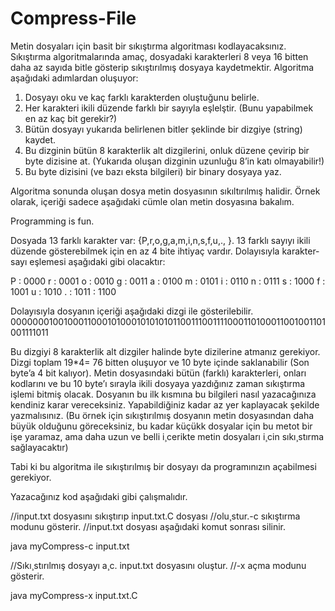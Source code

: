 # Compress-File

Metin dosyaları için basit bir sıkıştırma algoritması kodlayacaksınız. Sıkıştırma algoritmalarında amaç, dosyadaki karakterleri 8 veya 16 bitten daha az sayıda bitle gösterip sıkıştırılmış dosyaya kaydetmektir. Algoritma aşağıdaki adımlardan oluşuyor: 

1. Dosyayı oku ve kaç farklı karakterden oluştuğunu belirle. 
2. Her karakteri ikili düzende farklı bir sayıyla eşlelştir. (Bunu yapabilmek en az kaç bit gerekir?) 
3. Bütün dosyayı yukarıda belirlenen bitler şeklinde bir dizgiye (string) kaydet. 
4. Bu dizginin bütün 8 karakterlik alt dizgilerini, onluk düzene çevirip bir byte dizisine at. (Yukarıda oluşan dizginin uzunluğu 8’in katı olmayabilir!) 
5. Bu byte dizisini (ve bazı eksta bilgileri) bir binary dosyaya yaz. 

Algoritma sonunda oluşan dosya metin dosyasının sıkıltırılmış halidir. Örnek olarak, içeriği sadece aşağıdaki cümle olan metin dosyasına bakalım. 

Programming is fun. 

Dosyada 13 farklı karakter var: {P,r,o,g,a,m,i,n,s,f,u,., }. 13 farklı sayıyı ikili düzende gösterebilmek için en az 4 bite ihtiyaç vardır. Dolayısıyla karakter-sayı eşlemesi aşağıdaki gibi olacaktır: 

P : 0000 r : 0001 o : 0010 g : 0011 a : 0100 m : 0101 i : 0110 n : 0111 s : 1000 f : 1001 u : 1010 . : 1011 : 1100 

Dolayısıyla dosyanın içeriği aşağıdaki dizgi ile gösterilebilir. 0000000100100011000101000101010101100111001111000110100011001001101001111011 

Bu dizgiyi 8 karakterlik alt dizgiler halinde byte dizilerine atmanız gerekiyor. Dizgi toplam 19*4= 76 bitten oluşuyor ve 10 byte içinde saklanabilir (Son byte’a 4 bit kalıyor). Metin dosyasındaki bütün (farklı) karakterleri, onları kodlarını ve bu 10 byte’ı sırayla ikili dosyaya yazdığınız zaman sıkıştırma işlemi bitmiş olacak. Dosyanın bu ilk kısmına bu bilgileri nasıl yazacağınıza kendiniz karar vereceksiniz. Yapabildiğiniz kadar az yer kaplayacak şekilde yazmalısınız. (Bu örnek için sıkıştırılmış dosyanın metin dosyasından daha büyük olduğunu göreceksiniz, bu kadar küçükk dosyalar için bu metot bir işe yaramaz, ama daha uzun ve belli i¸cerikte metin dosyaları i¸cin sıkı¸stırma sağlayacaktır) 

Tabi ki bu algoritma ile sıkıştırılmış bir dosyayı da programınızın açabilmesi gerekiyor. 

Yazacağınız kod aşağıdaki gibi çalışmalıdır. 

//input.txt dosyasını sıkıştırıp input.txt.C dosyası 
//olu¸stur.-c sıkıştırma modunu gösterir. 
//input.txt dosyası aşağıdaki komut sonrası silinir. 

java myCompress-c input.txt 

//Sıkı¸stırılmış dosyayı a¸c. input.txt dosyasını oluştur. 
//-x açma modunu gösterir. 

java myCompress-x input.txt.C 
